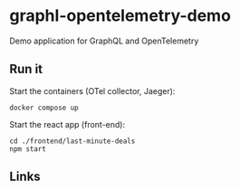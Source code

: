 # graphl-opentelemetry-demo

Demo application for GraphQL and OpenTelemetry


## Run it

Start the containers (OTel collector, Jaeger):

```
docker compose up
```

Start the react app (front-end):

```
cd ./frontend/last-minute-deals
npm start
```

## Links

